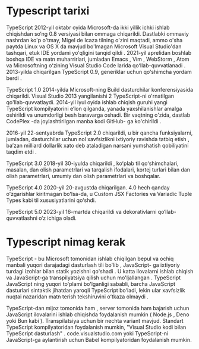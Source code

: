# Typescript tarixi

TypeScript 2012-yil oktabr oyida Microsoft-da ikki yillik ichki ishlab chiqishdan so‘ng 0.8 versiyasi bilan ommaga chiqarildi. Dastlabki ommaviy nashrdan ko'p o'tmay, Migel de Icaza tilning o'zini maqtadi, ammo o'sha paytda Linux va OS X da mavjud bo'lmagan Microsoft Visual Studio'dan tashqari, etuk IDE yordami yo'qligini tanqid qildi . 2021-yil aprelidan boshlab boshqa IDE va ​​matn muharrirlari, jumladan Emacs , Vim , WebStorm , Atom va Microsoftning oʻzining Visual Studio Code larida qoʻllab-quvvatlanadi . 2013-yilda chiqarilgan TypeScript 0.9, generiklar uchun qoʻshimcha yordam berdi .

TypeScript 1.0 2014-yilda Microsoft-ning Build dasturchilar konferensiyasida chiqarildi. Visual Studio 2013 yangilanishi 2 TypeScript-ni o'rnatilgan qo'llab-quvvatlaydi. 2014-yil iyul oyida ishlab chiqish guruhi yangi TypeScript kompilyatorini eʼlon qilganda, yanada yaxshilanishlar amalga oshirildi va unumdorligi besh baravarga oshadi. Bir vaqtning o'zida, dastlab CodePlex -da joylashtirilgan manba kodi GitHub- ga ko'chirildi .

2016-yil 22-sentyabrda TypeScript 2.0 chiqarildi, u bir qancha funksiyalarni, jumladan, dasturchilar uchun nol xavfsizlikni ixtiyoriy ravishda tatbiq etish , baʼzan milliard dollarlik xato deb ataladigan narsani yumshatish qobiliyatini taqdim etdi .

TypeScript 3.0 2018-yil 30-iyulda chiqarildi , koʻplab til qoʻshimchalari, masalan, dan olish parametrlari va tarqalish ifodalari, kortej turlari bilan dan olish parametrlari, umumiy dan olish parametrlari va boshqalar.

TypeScript 4.0 2020-yil 20-avgustda chiqarilgan. 4.0 hech qanday oʻzgarishlar kiritmagan boʻlsa-da, u Custom JSX Factories va Variadic Tuple Types kabi til xususiyatlarini qoʻshdi.

TypeScript 5.0 2023-yil 16-martda chiqarildi va dekorativlarni qo‘llab-quvvatlashni o‘z ichiga oladi.

# Typescript nimag kerak

TypeScript - bu Microsoft tomonidan ishlab chiqilgan bepul va ochiq manbali yuqori darajadagi dasturlash tili bo'lib , JavaScript- ga ixtiyoriy turdagi izohlar bilan statik yozishni qo'shadi . U katta ilovalarni ishlab chiqish va JavaScript-ga transpilyatsiya qilish uchun mo'ljallangan . TypeScript JavaScript ning yuqori toʻplami boʻlganligi sababli, barcha JavaScript dasturlari sintaktik jihatdan yaroqli TypeScript boʻladi, lekin ular xavfsizlik nuqtai nazaridan matn terish tekshiruvini oʻtkaza olmaydi .

TypeScript-dan mijoz tomonida ham , server tomonida ham bajarish uchun JavaScript ilovalarini ishlab chiqishda foydalanish mumkin ( Node.js , Deno yoki Bun kabi ). Transpilatsiya uchun bir nechta variant mavjud. Standart TypeScript kompilyatoridan foydalanish mumkin, "Visual Studio kodi bilan TypeScript dasturlash" . code.visualstudio.com yoki TypeScript-ni JavaScript-ga aylantirish uchun Babel kompilyatoridan foydalanish mumkin.
